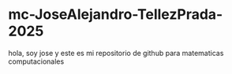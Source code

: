 # mc-JoseAlejandro-TellezPrada-2025
hola, soy jose y este es mi repositorio de github para matematicas computacionales
